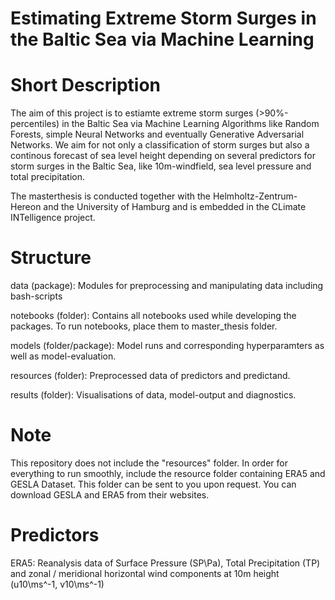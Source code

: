 # Estimating Extreme Storm Surges in the Baltic Sea via Machine Learning

# Short Description
The aim of this project is to estiamte extreme 
storm surges (>90%-percentiles) in the Baltic Sea via Machine Learning Algorithms like Random Forests, 
simple Neural Networks and eventually Generative Adversarial Networks. 
We aim for not only a classification of storm surges but also a continous forecast of sea level height 
depending on several predictors for storm surges in the Baltic Sea, like 10m-windfield, sea level pressure and total precipitation.

The masterthesis is conducted together with the Helmholtz-Zentrum-Hereon and the University of Hamburg 
and is embedded in the CLimate INTelligence project.

# Structure
data (package): Modules for preprocessing and manipulating data including bash-scripts

notebooks (folder): Contains all notebooks used while developing the packages. To run notebooks, place them to master_thesis folder.

models (folder/package): Model runs and corresponding hyperparamters as well as model-evaluation.

resources (folder): Preprocessed data of predictors and predictand.

results (folder): Visualisations of data, model-output and diagnostics.


# Note
This repository does not include the "resources" folder. In order for everything to run smoothly, 
include the resource folder containing ERA5 and GESLA Dataset. This folder can be sent to you upon request.
You can download GESLA and ERA5 from their websites. 

# Predictors
ERA5: Reanalysis data of Surface Pressure (SP\Pa), Total Precipitation (TP\) and zonal / meridional horizontal wind components at 10m height (u10\ms^-1, v10\ms^-1)



